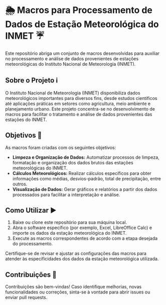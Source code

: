 # 🌦️ Macros para Processamento de Dados de Estação Meteorológica do INMET ☔

Este repositório abriga um conjunto de macros desenvolvidas para auxiliar no processamento e análise de dados provenientes de estações meteorológicas do Instituto Nacional de Meteorologia (INMET).

## Sobre o Projeto ℹ️

O Instituto Nacional de Meteorologia (INMET) disponibiliza dados meteorológicos importantes para diversos fins, desde estudos científicos até aplicações práticas em setores como agricultura, meio ambiente e planejamento urbano. Este projeto concentra-se no desenvolvimento de macros para facilitar o tratamento e análise de dados provenientes das estações do INMET.

## Objetivos 🎯

As macros foram criadas com os seguintes objetivos:

- **Limpeza e Organização de Dados:** Automatizar processos de limpeza, formatação e organização dos dados brutos das estações meteorológicas do INMET.
- **Cálculos Meteorológicos:** Realizar cálculos específicos para obter informações como médias, desvios-padrão, total de precipitação, entre outros.
- **Visualização de Dados:** Gerar gráficos e relatórios a partir dos dados processados para facilitar a interpretação e análise.


## Como Utilizar ▶️

1. Baixe ou clone este repositório para sua máquina local.
2. Abra o software específico (por exemplo, Excel, LibreOffice Calc) e importe os dados da estação meteorológica do INMET.
3. Execute as macros correspondentes de acordo com a etapa desejada do processamento.

Certifique-se de revisar e ajustar as configurações das macros para atender às especificidades dos dados da estação meteorológica utilizada.

## Contribuições 🤝

Contribuições são bem-vindas! Caso identifique melhorias, novas funcionalidades ou correções, sinta-se à vontade para abrir issues ou enviar pull requests.


